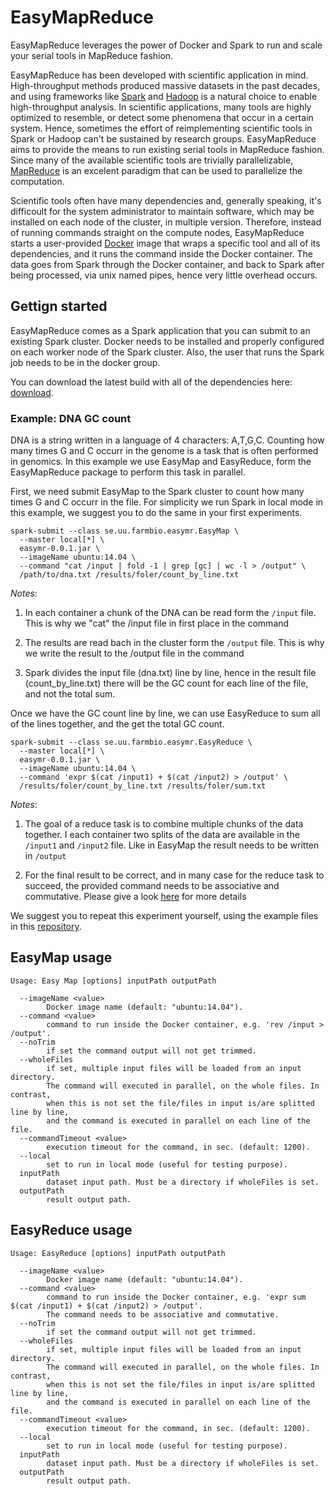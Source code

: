 # EasyMapReduce

EasyMapReduce leverages the power of Docker and Spark to run and scale your serial tools in MapReduce fashion.

EasyMapReduce has been developed with scientific application in mind. High-throughput methods produced massive datasets in the past decades, and using frameworks like [Spark](http://spark.apache.org/) and [Hadoop](https://hadoop.apache.org/) is a natural choice to enable high-throughput analysis. In scientific applications, many tools are highly optimized to resemble, or detect some phenomena that occur in a certain system. Hence, sometimes the effort of reimplementing scientific tools in Spark or Hadoop can't be sustained by research groups. EasyMapReduce aims to provide the means to run existing serial tools in MapReduce fashion. Since many of the available scientific tools are trivially parallelizable, [MapReduce](http://research.google.com/archive/mapreduce.html) is an excelent paradigm that can be used to parallelize the computation.

Scientific tools often have many dependencies and, generally speaking, it's difficoult for the system administrator to maintain   software, which may be installed on each node of the cluster, in multiple version. Therefore, instead of running commands straight on the compute nodes, EasyMapReduce starts a user-provided [Docker](https://www.docker.com/) image that wraps a specific tool and all of its dependencies, and it runs the command inside the Docker container. The data goes from Spark through the Docker container, and back to Spark after being processed, via unix named pipes, hence very little overhead occurs.

## Gettign started
EasyMapReduce comes as a Spark application that you can submit to an existing Spark cluster. Docker needs to be installed and properly configured on each worker node of the Spark cluster. Also, the user that runs the Spark job needs to be in the docker group.  

You can download the latest build with all of the dependencies here:
[download](http://pele.farmbio.uu.se/artifactory/libs-release/se/uu/farmbio/easymr/0.0.1/easymr-0.0.1-jar-with-dependencies.jar).

### Example: DNA GC count
DNA is a string written in a language of 4 characters: A,T,G,C. Counting how many times G and C occurr in the genome is a task that is often performed in genomics. In this example we use EasyMap and EasyReduce, form the EasyMapReduce package to perform this task in parallel. 

First, we need submit EasyMap to the Spark cluster to count how many times G and C occurr in the file. For simplicity we run Spark in local mode in this example, we suggest you to do the same in your first experiments. 

```
spark-submit --class se.uu.farmbio.easymr.EasyMap \ 
  --master local[*] \
  easymr-0.0.1.jar \
  --imageName ubuntu:14.04 \
  --command "cat /input | fold -1 | grep [gc] | wc -l > /output" \
  /path/to/dna.txt /results/foler/count_by_line.txt
```

*Notes*: 

1. In each container a chunk of the DNA can be read form the `/input` file. This is why we "cat" the /input file in first place in the command

2. The results are read bach in the cluster form the `/output` file. This is why we write the result to the /output file in the command

3. Spark divides the input file (dna.txt) line by line, hence in the result file (count_by_line.txt) there will be the GC count for each line of the file, and not the total sum.

Once we have the GC count line by line, we can use EasyReduce to sum all of the lines together, and the get the total GC count.

```
spark-submit --class se.uu.farmbio.easymr.EasyReduce \
  --master local[*] \
  easymr-0.0.1.jar \
  --imageName ubuntu:14.04 \
  --command 'expr $(cat /input1) + $(cat /input2) > /output' \
  /results/foler/count_by_line.txt /results/foler/sum.txt
```

*Notes*: 

1. The goal of a reduce task is to combine multiple chunks of the data together. I each container two splits of the data are available in the `/input1` and `/input2` file. Like in EasyMap the result needs to be written in `/output`

2. For the final result to be correct, and in many case for the reduce task to succeed, the provided command needs to be associative and commutative. Please give a look [here](http://stackoverflow.com/questions/329423/parallelizing-the-reduce-in-mapreduce) for more details

We suggest you to repeat this experiment yourself, using the example files in this [repository](https://github.com/mcapuccini/EasyMapReduce/tree/master/src/test/resources/se/uu/farmbio/easymr/dna).

## EasyMap usage
```
Usage: Easy Map [options] inputPath outputPath

  --imageName <value>
        Docker image name (default: "ubuntu:14.04").
  --command <value>
        command to run inside the Docker container, e.g. 'rev /input > /output'.
  --noTrim
        if set the command output will not get trimmed.
  --wholeFiles
        if set, multiple input files will be loaded from an input directory. 
        The command will executed in parallel, on the whole files. In contrast, 
        when this is not set the file/files in input is/are splitted line by line, 
        and the command is executed in parallel on each line of the file.
  --commandTimeout <value>
        execution timeout for the command, in sec. (default: 1200).
  --local
        set to run in local mode (useful for testing purpose).
  inputPath
        dataset input path. Must be a directory if wholeFiles is set.
  outputPath
        result output path.
```

## EasyReduce usage
```
Usage: EasyReduce [options] inputPath outputPath

  --imageName <value>
        Docker image name (default: "ubuntu:14.04").
  --command <value>
        command to run inside the Docker container, e.g. 'expr sum $(cat /input1) + $(cat /input2) > /output'. 
        The command needs to be associative and commutative.
  --noTrim
        if set the command output will not get trimmed.
  --wholeFiles
        if set, multiple input files will be loaded from an input directory. 
        The command will executed in parallel, on the whole files. In contrast, 
        when this is not set the file/files in input is/are splitted line by line, 
        and the command is executed in parallel on each line of the file.
  --commandTimeout <value>
        execution timeout for the command, in sec. (default: 1200).
  --local
        set to run in local mode (useful for testing purpose).
  inputPath
        dataset input path. Must be a directory if wholeFiles is set.
  outputPath
        result output path.
```
